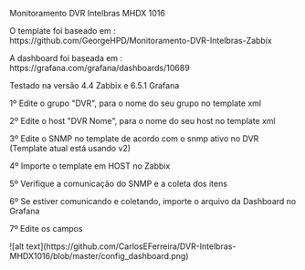 Monitoramento DVR Intelbras MHDX 1016

<p>O template foi baseado em : https://github.com/GeorgeHPD/Monitoramento-DVR-Intelbras-Zabbix</p>
<p>A dashboard foi baseada em : https://grafana.com/grafana/dashboards/10689</p>
<p>Testado na versão 4.4 Zabbix e 6.5.1 Grafana</p>
<p>1º Edite o grupo "DVR", para o nome do seu grupo no template xml</p>
<p>2º Edite o host "DVR Nome", para o nome do seu host no template xml</p>
<p>3º Edite o SNMP no template de acordo com o snmp ativo no DVR (Template atual está usando v2)</p>
<p>4º Importe o template em HOST no Zabbix</p>
<p>5º Verifique a comunicação do SNMP e a coleta dos itens</p>
<p>6º Se estiver comunicando e coletando, importe o arquivo da Dashboard no Grafana</p>
<p>7º Edite os campos </p>
![alt text](https://github.com/CarlosEFerreira/DVR-Intelbras-MHDX1016/blob/master/config_dashboard.png)
